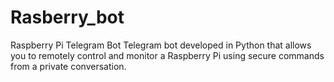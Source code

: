 # Rasberry_bot
Raspberry Pi Telegram Bot Telegram bot developed in Python that allows you to remotely control and monitor a Raspberry Pi using secure commands from a private conversation.
